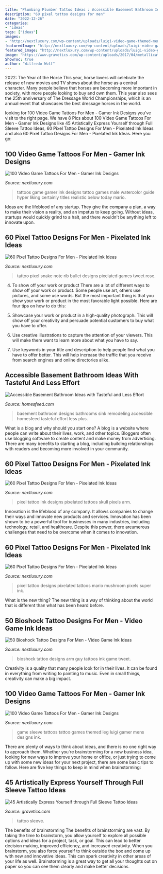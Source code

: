 ```yaml
---
title: "Plumbing Plumber Tattoo Ideas : Accessible Basement Bathroom Ideas With Tasteful And Less Effort"
description: "60 pixel tattoo designs for men"
date: "2022-12-26"
categories:
- "ideas"
tags: ["ideas"]
images:
- "http://nextluxury.com/wp-content/uploads/luigi-video-game-themed-mens-leg-sleeve-tattoo.jpg"
featuredImage: "http://nextluxury.com/wp-content/uploads/luigi-video-game-themed-mens-leg-sleeve-tattoo.jpg"
featured_image: "http://nextluxury.com/wp-content/uploads/luigi-video-game-themed-mens-leg-sleeve-tattoo.jpg"
image: "https://www.gravetics.com/wp-content/uploads/2017/04/metallicatattoos-fullsleevetattoo.jpg"
ShowToc: true
author: "Wilfredo Wolf"
---
```



2022: The Year of the Horse
This year, horse lovers will celebrate the release of new movies and TV shows about the horse as a central character. Many people believe that horses are becoming more important in society, with more people looking to buy and own them. This year also sees the 25th anniversary of The Dressage World Championships, which is an annual event that showcases the best dressage horses in the world.

	

		
looking for 100 Video Game Tattoos For Men - Gamer Ink Designs you've visit to the right page. We have 8 Pics about 100 Video Game Tattoos For Men - Gamer Ink Designs like 45 Artistically Express Yourself through Full Sleeve Tattoo Ideas, 60 Pixel Tattoo Designs For Men - Pixelated Ink Ideas and also 60 Pixel Tattoo Designs For Men - Pixelated Ink Ideas. Here you go:
		
    
## 100 Video Game Tattoos For Men - Gamer Ink Designs

<img loading=lazy src="http://nextluxury.com/wp-content/uploads/abtract-watercolor-male-video-game-tattoos-in-black-ink.jpg" onerror="this.onerror=null;this.src='https://tse4.mm.bing.net/th?id=OIP.ZQKbNaX7z3h2ZkgYHbvUUQHaHa&amp;pid=15.1';" alt="100 Video Game Tattoos For Men - Gamer Ink Designs">

_Source: nextluxury.com_

>tattoos game gamer ink designs tattoo games male watercolor guide hyper liking certainly titles realistic below today mario. 

	

Ideas are the lifeblood of any startup. They give the company a plan, a way to make their vision a reality, and an impetus to keep going. Without ideas, startups would quickly grind to a halt, and there wouldn't be anything left to innovate upon.

    
## 60 Pixel Tattoo Designs For Men - Pixelated Ink Ideas

<img loading=lazy src="http://nextluxury.com/wp-content/uploads/rib-cage-side-snake-music-note-pixel-tattoo-design-ideas-for-males.jpg" onerror="this.onerror=null;this.src='https://tse1.mm.bing.net/th?id=OIP.6CWmDbQwaFT48yaHaSwJogHaHa&amp;pid=15.1';" alt="60 Pixel Tattoo Designs For Men - Pixelated Ink Ideas">

_Source: nextluxury.com_

>tattoo pixel snake note rib bullet designs pixelated games tweet rose. 

	

4. To show off your work or product
There are a lot of different ways to show off your work or product. Some people use art, others use pictures, and some use words. But the most important thing is that you show your work or product in the most favorable light possible. Here are four tips on how to do this:
1. Showcase your work or product in a high-quality photograph. This will show off your creativity and persuade potential customers to buy what you have to offer.

2. Use creative illustrations to capture the attention of your viewers. This will make them want to learn more about what you have to say.

3. Use keywords in your title and description to help people find what you have to offer better. This will help increase the traffic that you receive from search engines and online directories alike.


    
## Accessible Basement Bathroom Ideas With Tasteful And Less Effort

<img loading=lazy src="https://homesfeed.com/wp-content/uploads/2015/06/basement-bathroom-ideas-with-sink-and-mirror-plus-wall-scones-plus-bathtub-and-brown-tile-floor.jpg" onerror="this.onerror=null;this.src='https://tse3.mm.bing.net/th?id=OIP.YFfKYyuCU6zeVmC_T-sSfAHaLD&amp;pid=15.1';" alt="Accessible Basement Bathroom Ideas with Tasteful and Less Effort">

_Source: homesfeed.com_

>basement bathroom designs bathrooms sink remodeling accessible homesfeed tasteful effort less plus. 

	

What is a blog and why should you start one?
A blog is a website where people can write about their lives, work, and other topics. Bloggers often use blogging software to create content and make money from advertising. There are many benefits to starting a blog, including building relationships with readers and becoming more involved in your community.

    
## 60 Pixel Tattoo Designs For Men - Pixelated Ink Ideas

<img loading=lazy src="http://nextluxury.com/wp-content/uploads/black-and-grey-ink-skull-thigh-awesome-pixel-tattoos-for-men.jpg" onerror="this.onerror=null;this.src='https://tse4.mm.bing.net/th?id=OIP.VUvJapt78l4WuddYCFYQugHaJP&amp;pid=15.1';" alt="60 Pixel Tattoo Designs For Men - Pixelated Ink Ideas">

_Source: nextluxury.com_

>pixel tattoo ink designs pixelated tattoos skull pixels arm. 

	

Innovation is the lifeblood of any company. It allows companies to change their ways and innovate new products and services. Innovation has been shown to be a powerful tool for businesses in many industries, including technology, retail, and healthcare. Despite this power, there areumerous challenges that need to be overcome when it comes to innovation.

    
## 60 Pixel Tattoo Designs For Men - Pixelated Ink Ideas

<img loading=lazy src="http://nextluxury.com/wp-content/uploads/creative-pixel-watermellon-leg-tattoos-for-men.jpg" onerror="this.onerror=null;this.src='https://tse2.mm.bing.net/th?id=OIP.NWjuhEiSYo3ua5wWod85RwHaHa&amp;pid=15.1';" alt="60 Pixel Tattoo Designs For Men - Pixelated Ink Ideas">

_Source: nextluxury.com_

>pixel tattoo designs pixelated tattoos mario mushroom pixels super ink. 

	

What is the new thing?
The new thing is a way of thinking about the world that is different than what has been heard before.

    
## 50 Bioshock Tattoo Designs For Men - Video Game Ink Ideas

<img loading=lazy src="http://nextluxury.com/wp-content/uploads/guy-with-bioshock-upper-arm-tattoo.jpg" onerror="this.onerror=null;this.src='https://tse4.mm.bing.net/th?id=OIP.4RF3K8fIzHfF39yQm6AZZwHaHa&amp;pid=15.1';" alt="50 Bioshock Tattoo Designs For Men - Video Game Ink Ideas">

_Source: nextluxury.com_

>bioshock tattoo designs arm guy tattoos ink game tweet. 

	

Creativity is a quality that many people look for in their lives. It can be found in everything from writing to painting to music. Even in small things, creativity can make a big impact.

    
## 100 Video Game Tattoos For Men - Gamer Ink Designs

<img loading=lazy src="http://nextluxury.com/wp-content/uploads/luigi-video-game-themed-mens-leg-sleeve-tattoo.jpg" onerror="this.onerror=null;this.src='https://tse4.mm.bing.net/th?id=OIP.WXMV4LmP0DqSOYZxScjZDQHaHk&amp;pid=15.1';" alt="100 Video Game Tattoos For Men - Gamer Ink Designs">

_Source: nextluxury.com_

>game sleeve tattoos tattoo games themed leg luigi gamer mens designs ink. 

	

There are plenty of ways to think about ideas, and there is no one right way to approach them. Whether you're brainstorming for a new business idea, looking for new ways to improve your home or office, or just trying to come up with some new ideas for your next project, there are some basic tips to follow. Here are five key things to keep in mind when brainstorming: 

    
## 45 Artistically Express Yourself Through Full Sleeve Tattoo Ideas

<img loading=lazy src="https://www.gravetics.com/wp-content/uploads/2017/04/metallicatattoos-fullsleevetattoo.jpg" onerror="this.onerror=null;this.src='https://tse4.mm.bing.net/th?id=OIP.y74uFbEyof_sR_fZg6Pz7wHaHa&amp;pid=15.1';" alt="45 Artistically Express Yourself through Full Sleeve Tattoo Ideas">

_Source: gravetics.com_

>tattoo sleeve. 

	

The benefits of brainstorming
The benefits of brainstorming are vast. By taking the time to brainstorm, you allow yourself to explore all possible options and ideas for a project, task, or goal. This can lead to better decision making, improved efficiency, and increased creativity.
When you brainstorm, you also force yourself to think outside the box and come up with new and innovative ideas. This can spark creativity in other areas of your life as well. Brainstorming is a great way to get all your thoughts out on paper so you can see them clearly and make better decisions.

